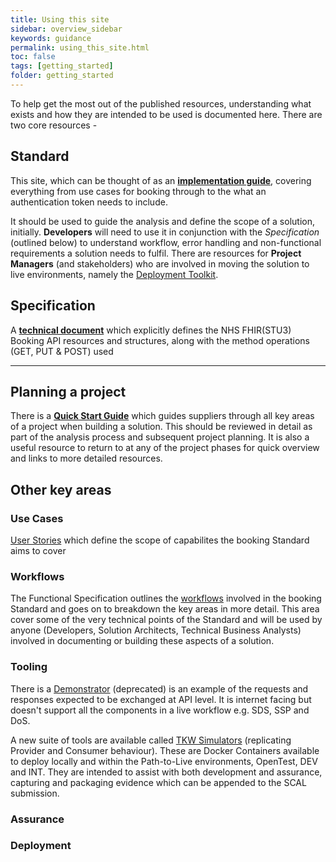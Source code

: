 ```yaml
---
title: Using this site
sidebar: overview_sidebar
keywords: guidance
permalink: using_this_site.html
toc: false
tags: [getting_started]
folder: getting_started
---
```

To help get the most out of the published resources, understanding what exists and how they are intended to be used is documented here. There are two core resources - 

## Standard
This site, which can be thought of as an [**implementation guide**](https://developer.nhs.uk/apis/uec-appointments/), covering everything from use cases for booking through to the what an authentication token needs to include. 

It should be used to guide the analysis and define the scope of a solution, initially. **Developers** will need to use it in conjunction with the *Specification* (outlined below) to understand workflow, error handling and non-functional requirements a solution needs to fulfil. There are resources for **Project Managers** (and stakeholders) who are involved in moving the solution to live environments, namely the <a href="deployment_toolkit.html" target="_blank">Deployment Toolkit</a>.

## Specification 
A [**technical document**](https://developer.nhs.uk/apis/nhsbooking-2.0.1-beta/) which explicitly defines the NHS FHIR(STU3) Booking API resources and structures, along with the method operations (GET, PUT & POST) used
____

## Planning a project 
There is a <a href="getting_started.html" target="_blank"><strong>Quick Start Guide</strong></a> which guides suppliers through all key areas of a project when building a solution. This should be reviewed in detail as part of the analysis process and subsequent project planning. It is also a useful resource to return to at any of the project phases for quick overview and links to more detailed resources. 

## Other key areas 
### Use Cases 
<a href="use_overview.html" target="_blank">User Stories</a> which define the scope of capabilites the booking Standard aims to cover 

### Workflows 
The Functional Specification outlines the <a href="fs_workflow.html" target="_blank">workflows</a> involved in the booking Standard and goes on to breakdown the key areas in more detail. This area cover some of the very technical points of the Standard and will be used by anyone (Developers, Solution Architects, Technical Business Analysts) involved in documenting or building these aspects of a solution. 

### Tooling
There is a <a href="demo_overview.html" target="_blank">Demonstrator</a> (deprecated) is an example of the requests and responses expected to be exchanged at API level. It is internet facing but doesn't support all the components in a live workflow e.g. SDS, SSP and DoS. 

A new suite of tools are available called <a href="sims_install.html" target="_blank">TKW Simulators</a> (replicating Provider and Consumer behaviour). These are Docker Containers available to deploy locally and within the Path-to-Live environments, OpenTest, DEV and INT. They are intended to assist with both development and assurance, capturing and packaging evidence which can be appended to the SCAL submission. 

### Assurance 

### Deployment 

